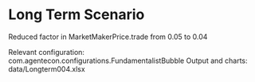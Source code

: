 # Long Term Scenario

Reduced factor in MarketMakerPrice.trade from 0.05 to 0.04

Relevant configuration: com.agentecon.configurations.FundamentalistBubble
Output and charts: data/Longterm004.xlsx